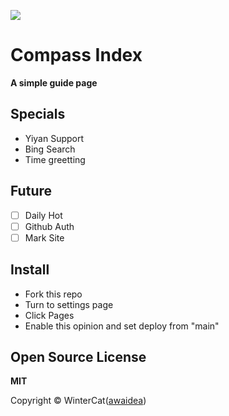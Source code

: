 ![](https://acbox.app/f/22vEh8/cpindex-banner-no-water-mark.webp.png)
# Compass Index
**A simple guide page**
## Specials
- Yiyan Support
- Bing Search
- Time greetting
## Future
- [ ] Daily Hot
- [ ] Github Auth
- [ ] Mark Site
## Install
- Fork this repo
- Turn to settings page
- Click Pages
- Enable this opinion and set deploy from "main"
## Open Source License
**MIT**

Copyright © WinterCat([awaidea](https://github.com/awaidea))
